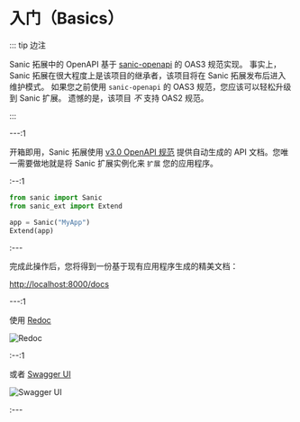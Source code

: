 # 入门（Basics）

::: tip 边注

Sanic 拓展中的 OpenAPI 基于 [sanic-openapi](https://github.com/sanic-org/sanic-openapi) 的 OAS3 规范实现。 事实上，Sanic
拓展在很大程度上是该项目的继承者，该项目将在 Sanic 拓展发布后进入维护模式。 如果您之前使用 `sanic-openapi` 的 OAS3 规范，您应该可以轻松升级到 Sanic 扩展。 遗憾的是，该项目 *不* 支持 OAS2
规范。

:::

---:1

开箱即用，Sanic 拓展使用 [v3.0 OpenAPI 规范](https://swag.io/specification/) 提供自动生成的 API 文档。您唯一需要做地就是将 Sanic 扩展实例化来 `扩展`
您的应用程序。

:--:1

```python
from sanic import Sanic
from sanic_ext import Extend

app = Sanic("MyApp")
Extend(app)
```

:---

完成此操作后，您将得到一份基于现有应用程序生成的精美文档：

[http://localhost:8000/docs](http://localhost:8000/docs)

---:1

使用 [Redoc](https://github.com/Redocly/redoc)

![Redoc](~@assets/images/sanic-ext-redoc.png)

:--:1

或者 [Swagger UI](https://github.com/swagger-api/swagger-ui)

![Swagger UI](~@assets/images/sanic-ext-swagger.png)

:---
